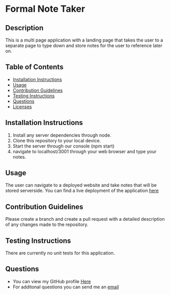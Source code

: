 # Formal Note Taker 
## Description

This is a multi page application with a landing page that takes the user to a separate page to type down and store notes for the user to reference later on.

## Table of Contents

  * [Installation Instructions](#installation-instructions)
  * [Usage](#usage)
  * [Contribution Guidelines](#contribution-guidelines)
  * [Testing Instructions](#testing-instructions)
  * [Questions](#questions)
  * [Licenses](#licenses)

## Installation Instructions

1. Install any server dependencies through node. 
2. Clone this repository to your local device. 
3. Start the server through our console (npm start) 
4. navigate to localhost/3001 through your web browser and type your notes.

## Usage

The user can navigate to a deployed website and take notes that will be stored serverside. You can find a live deployment of the application [here](https://formal-note-taker.herokuapp.com/notes)

## Contribution Guidelines

Please create a branch and create a pull request with a detailed description of any changes made to the repository.

## Testing Instructions

There are currently no unit tests for this application.

## Questions

  * You can view my GitHub profile [Here](https://github.com/lucasz10)
  * For additonal questions you can send me an [email](mailto:lucas.zach10@gmail.com)



